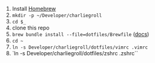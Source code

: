 1. Install [Homebrew](https://brew.sh/)
1. `mkdir -p ~/Developer/charliegroll`
1. `cd $_`
1. clone this repo 
1. `brew bundle install --file=dotfiles/Brewfile`
   ([docs](https://docs.brew.sh/Manpage#bundle-subcommand))
1. `cd ~`
1. `ln -s Developer/charliegroll/dotfiles/vimrc .vimrc`
2. `ln -s Developer/charliegroll/dotfiles/zshrc .zshrc``
